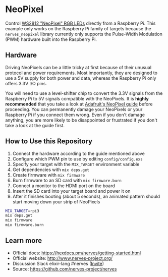 # NeoPixel

Control [WS2812 "NeoPixel" RGB LEDs](https://www.adafruit.com/category/168) directly from a Raspberry Pi.
This example only works on the Raspberry Pi family of targets because the `nerves_neopixel` library currently only supports the Pulse-Width Modulation (PWM) hardware built into the Raspberry Pi.

## Hardware

Driving NeoPixels can be a little tricky at first because of their unusual protocol and power requirements.
Most importantly, they are designed to use a 5V supply for both power and data, whereas the Raspberry Pi only offers 3.3V I/O pins.

You will need to use a level-shifter chip to convert the 3.3V signals from the Raspberry Pi to 5V signals compatible with the NeoPixels.
It is **highly recommended** that you take a look at [Adafruit's NeoPixel guide](https://learn.adafruit.com/adafruit-neopixel-uberguide/overview) before proceeding.
You can permanently damage your NeoPixels or your Raspberry Pi if you connect them wrong.
Even if you don't damage anything, you are more likely to be disappointed or frustrated if you don't take a look at the guide first.

## How to Use this Repository

1. Connect the hardware according to the guide mentioned above
2. Configure which PWM pin to use by editing `config/config.exs`
3. Specify your target with the `MIX_TARGET` environment variable
4. Get dependencies with `mix deps.get`
5. Create firmware with `mix firmware`
6. Burn firmware to an SD card with `mix firmware.burn`
7. Connect a monitor to the HDMI port on the board
8. Insert the SD card into your target board and power it on
9. After it finishes booting (about 5 seconds), an animated pattern should start moving down your strip of NeoPixels

``` bash
MIX_TARGET=rpi3
mix deps.get
mix firmware
mix firmware.burn
```

## Learn more

  * Official docs: https://hexdocs.pm/nerves/getting-started.html
  * Official website: http://www.nerves-project.org/
  * Discussion Slack elixir-lang #nerves ([Invite](https://elixir-slackin.herokuapp.com/))
  * Source: https://github.com/nerves-project/nerves
